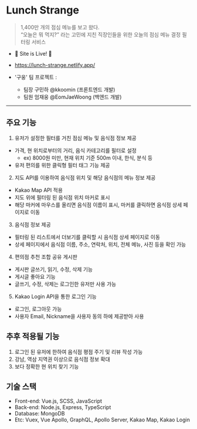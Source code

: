 # Lunch Strange

> 1,400만 개의 점심 메뉴를 보고 왔다.  
> “오늘은 뭐 먹지?” 라는 고민에 지친 직장인들을 위한 오늘의 점심 메뉴 결정 필터링 서비스

- 🎉 Site is Live! 🎉
- https://lunch-strange.netlify.app/

- '구웅' 팀 프로젝트 :
  - 팀장 구민하 @kkoomin (프론트엔드 개발)
  - 팀원 엄재웅 @EomJaeWoong (백엔드 개발)

---

## 주요 기능

1. 유저가 설정한 필터를 거친 점심 메뉴 및 음식점 정보 제공

- 가격, 현 위치로부터의 거리, 음식 카테고리를 필터로 설정
  - ex) 8000원 미만, 현재 위치 기준 500m 이내, 한식, 분식 등
- 유저 편의를 위한 클릭형 필터 태그 기능 제공

2. 지도 API를 이용하여 음식점 위치 및 해당 음식점의 메뉴 정보 제공

- Kakao Map API 적용
- 지도 위에 필터링 된 음식점 위치 마커로 표시
- 해당 마커에 마우스를 올리면 음식점 이름이 표시, 마커를 클릭하면 음식점 상세 페이지로 이동

3. 음식점 정보 제공

- 필터링 된 리스트에서 더보기를 클릭할 시 음식점 상세 페이지로 이동
- 상세 페이지에서 음식점 이름, 주소, 연락처, 위치, 전체 메뉴, 사진 등을 확인 가능

4. 편의점 추천 조합 공유 게시판

- 게시판 글쓰기, 읽기, 수정, 삭제 기능
- 게시글 좋아요 기능
- 글쓰기, 수정, 삭제는 로그인한 유저만 사용 가능

5.  Kakao Login API을 통한 로그인 기능

- 로그인, 로그아웃 가능
- 사용자 Email, Nickname을 사용자 동의 하에 제공받아 사용

## 추후 적용될 기능

1. 로그인 된 유저에 한하여 음식점 평점 주기 및 리뷰 작성 가능
2. 강남, 역삼 지역권 이상으로 음식점 정보 확대
3. 보다 정확한 현 위치 찾기 기능

## 기술 스택

- Front-end: Vue.js, SCSS, JavaScript
- Back-end: Node.js, Express, TypeScript
- Database: MongoDB
- Etc: Vuex, Vue Apollo, GraphQL, Apollo Server, Kakao Map, Kakao Login
